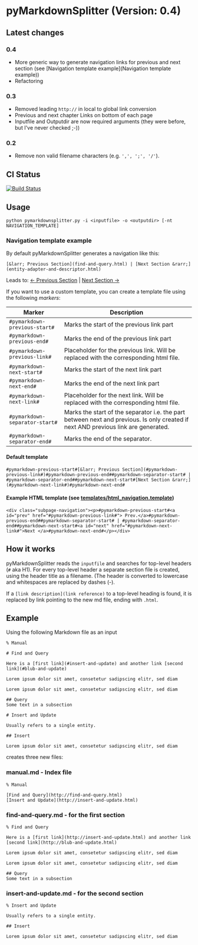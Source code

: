 # pyMarkdownSplitter (Version: 0.4)

## Latest changes
### 0.4
* More generic way to generate navigation links for previous and next section (see [Navigation template example](Navigation template example))
* Refactoring
### 0.3
* Removed leading `http://` in local to global link conversion
* Previous and next chapter Links on bottom of each page
* Inputfile and Outputdir are now required arguments (they were before, but I've never checked  ;-))
### 0.2
* Remove non valid filename characters (e.g. `',', ';', '/'`).

## CI Status
[![Build Status](https://travis-ci.org/fschlag/pyMarkdownSplitter.svg?branch=master)](https://travis-ci.org/fschlag/pyMarkdownSplitter)

## Usage
```
python pymarkdownsplitter.py -i <inputfile> -o <outputdir> [-nt NAVIGATION_TEMPLATE]
```

### Navigation template example
By default pyMarkdownSplitter generates a navigation like this:

```[&larr; Previous Section](find-and-query.html) | [Next Section &rarr;](entity-adapter-and-descriptor.html)```

Leads to: [&larr; Previous Section](previous.html) | [Next Section &rarr;](next.html)

If you want to use a custom template, you can create a template file using the following _markers_:

Marker | Description
--- | ---
`#pymarkdown-previous-start#` | Marks the start of the previous link part
`#pymarkdown-previous-end#` | Marks the end of the previous link part
`#pymarkdown-previous-link#` | Placeholder for the previous link. Will be replaced with the corresponding html file.
`#pymarkdown-next-start#` | Marks the start of the next link part
`#pymarkdown-next-end#` | Marks the end of the next link part
`#pymarkdown-next-link#`| Placeholder for the next link. Will be replaced with the corresponding html file.
`#pymarkdown-separator-start#` | Marks the start of the separator i.e. the part between next and previous. Is only created if next AND previous link are generated. 
`#pymarkdown-separator-end#` | Marks the end of the separator.

#### Default template
```
#pymarkdown-previous-start#[&larr; Previous Section](#pymarkdown-previous-link#)#pymarkdown-previous-end##pymarkdown-separator-start# | #pymarkdown-separator-end##pymarkdown-next-start#[Next Section &rarr;](#pymarkdown-next-link#)#pymarkdown-next-end#
```

#### Example HTML template (see [templates/html_navigation.template](templates/html_navigation.template))
```
<div class="subpage-navigation"><p>#pymarkdown-previous-start#<a id="prev" href="#pymarkdown-previous-link#"> Prev.</a>#pymarkdown-previous-end##pymarkdown-separator-start# | #pymarkdown-separator-end##pymarkdown-next-start#<a id="next" href="#pymarkdown-next-link#">Next </a>#pymarkdown-next-end#</p></div>
```


## How it works
pyMarkdownSplitter reads the `inputfile` and searches for top-level headers (`#` aka H1).
For every top-level header a separate section file is created, using the header title as a filename.
(The header is converted to lowercase and whitespaces are replaced by dashes (-).

If a `[link description](link reference)` to a top-level heading is found, it is replaced by link pointing to the new md file, ending with `.html`.

## Example
Using the following Markdown file as an input 
```
% Manual

# Find and Query

Here is a [first link](#insert-and-update) and another link [second link](#blub-and-update)

Lorem ipsum dolor sit amet, consetetur sadipscing elitr, sed diam

Lorem ipsum dolor sit amet, consetetur sadipscing elitr, sed diam

## Query
Some text in a subsection

# Insert and Update

Usually refers to a single entity. 

## Insert

Lorem ipsum dolor sit amet, consetetur sadipscing elitr, sed diam
```
creates three new files:
### manual.md - Index file
```
% Manual

[Find and Query](http://find-and-query.html)
[Insert and Update](http://insert-and-update.html)
```

### find-and-query.md - for the first section
```
% Find and Query

Here is a [first link](http://insert-and-update.html) and another link [second link](http://blub-and-update.html)

Lorem ipsum dolor sit amet, consetetur sadipscing elitr, sed diam

Lorem ipsum dolor sit amet, consetetur sadipscing elitr, sed diam

## Query
Some text in a subsection
```

### insert-and-update.md - for the second section
```
% Insert and Update

Usually refers to a single entity. 

## Insert

Lorem ipsum dolor sit amet, consetetur sadipscing elitr, sed diam
```
